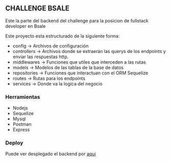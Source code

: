 ## CHALLENGE BSALE

Este la parte del backend del challenge para la posicion de fullstack developer en Bsale

Este proyecto esta estructurado de la siguiente forma:

- config -> Archivos de configuración
- controllers -> Archivos donde se extraerán las querys de los endpoints y enviar las respuestas http.
- middlewares -> Funciones que utiles que interceden a las rutas
- models -> Modelos de las tablas de la base de datos
- repositories -> Funciones que interactuan con el ORM Sequelize
- routes -> Rutas para los endpoints
- services -> Donde va la logica del negocio

### Herramientas

- Nodejs
- Sequelize
- Mysql
- Postman
- Express

### Deploy

Puede ver desplegado el backend por [aqui](https://bsale-cart.herokuapp.com)
